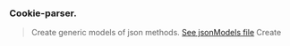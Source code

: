 ### Cookie-parser.

> Create generic models of json methods. [See jsonModels file](/src/models/jsonModel.md)
> Create

